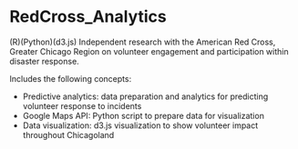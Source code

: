 RedCross_Analytics
===================

(R)(Python)(d3.js) Independent research with the American Red Cross, Greater Chicago Region on volunteer engagement and participation within disaster response.

Includes the following concepts:
- Predictive analytics: data preparation and analytics for predicting volunteer response to incidents
- Google Maps API: Python script to prepare data for visualization
- Data visualization: d3.js visualization to show volunteer impact throughout Chicagoland
